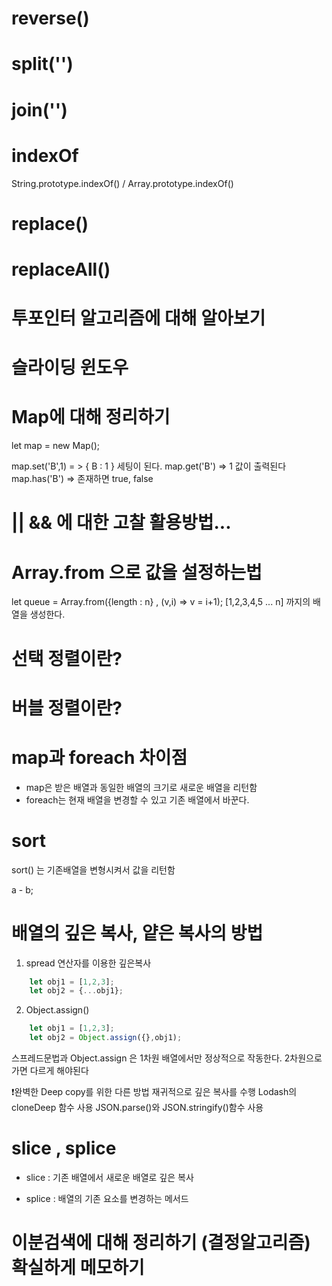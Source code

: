 # reverse()

# split('')

# join('')

# indexOf
String.prototype.indexOf() / Array.prototype.indexOf()

# replace()

# replaceAll()

# 투포인터 알고리즘에 대해 알아보기

# 슬라이딩 윈도우

# Map에 대해 정리하기

let map = new Map();

map.set('B',1) = > { B : 1 } 세팅이 된다.
map.get('B') => 1 값이 출력된다
map.has('B') => 존재하면 true, false

# || && 에 대한 고찰 활용방법...


# Array.from 으로 값을 설정하는법
let queue = Array.from({length : n} , (v,i) => v = i+1);
[1,2,3,4,5 ... n] 까지의 배열을 생성한다.

# 선택 정렬이란?

# 버블 정렬이란?

# map과 foreach 차이점
- map은 받은 배열과 동일한 배열의 크기로 새로운 배열을 리턴함
- foreach는 현재 배열을 변경할 수 있고 기존 배열에서 바꾼다.

# sort
sort() 는 기존배열을 변형시켜서 값을 리턴함 

a - b;

# 배열의 깊은 복사, 얕은 복사의 방법
1. spread 연산자를 이용한 깊은복사
```javascript
    let obj1 = [1,2,3];
    let obj2 = {...obj1};
```

2. Object.assign()
```javascript
    let obj1 = [1,2,3];
    let obj2 = Object.assign({},obj1);
```

스프레드문법과 Object.assign 은 1차원 배열에서만 정상적으로 작동한다.
2차원으로 가면 다르게 해야된다

❗️완벽한 Deep copy를 위한 다른 방법
재귀적으로 깊은 복사를 수행
Lodash의 cloneDeep 함수 사용
JSON.parse()와 JSON.stringify()함수 사용

# slice , splice
- slice : 기존 배열에서 새로운 배열로 깊은 복사

- splice : 배열의 기존 요소를 변경하는 메서드

# 이분검색에 대해 정리하기 (결정알고리즘) 확실하게 메모하기


